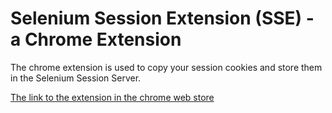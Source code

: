 # Selenium Session Extension (SSE) - a Chrome Extension
The chrome extension is used to copy your session cookies and store them in the Selenium Session Server.

[The link to the extension in the chrome web store](https://chrome.google.com/webstore/detail/selenium-session-connecto/fedcmiifkeclkmhgclkicjoklealdlnm)
